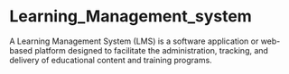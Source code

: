 # Learning_Management_system
A Learning Management System (LMS) is a software application or web-based platform designed to facilitate the administration, tracking, and delivery of educational content and training programs.
